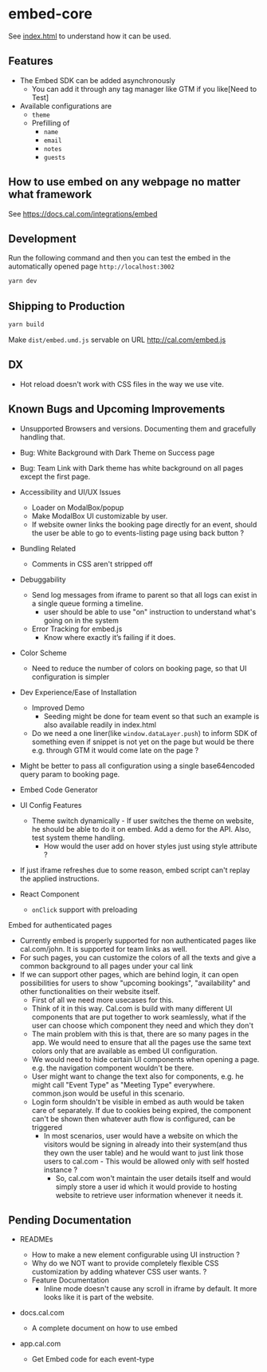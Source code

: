# embed-core

See [index.html](index.html) to understand how it can be used.

## Features

- The Embed SDK can be added asynchronously
  - You can add it through any tag manager like GTM if you like[Need to Test]
- Available configurations are
  - `theme`
  - Prefilling of
    - `name`
    - `email`
    - `notes`
    - `guests`

## How to use embed on any webpage no matter what framework
See <https://docs.cal.com/integrations/embed>

## Development

Run the following command and then you can test the embed in the automatically opened page `http://localhost:3002`

```bash
yarn dev
```

## Shipping to Production

```bash
yarn build
```

Make `dist/embed.umd.js` servable on URL <http://cal.com/embed.js>

## DX

- Hot reload doesn't work with CSS files in the way we use vite.
## Known Bugs and Upcoming Improvements

- Unsupported Browsers and versions. Documenting them and gracefully handling that.

- Bug: White Background with Dark Theme on Success page

- Bug: Team Link with Dark theme has white background on all pages except the first page.

- Accessibility and UI/UX Issues
  - Loader on ModalBox/popup
  - Make ModalBox UI customizable by user.
  - If website owner links the booking page directly for an event, should the user be able to go to events-listing page using back button ?

- Bundling Related
  - Comments in CSS aren't stripped off

- Debuggability
  - Send log messages from iframe to parent so that all logs can exist in a single queue forming a timeline.
    - user should be able to use "on" instruction to understand what's going on in the system
  - Error Tracking for embed.js
    - Know where exactly it’s failing if it does.

- Color Scheme
  - Need to reduce the number of colors on booking page, so that UI configuration is simpler

- Dev Experience/Ease of Installation
  - Improved Demo
    - Seeding might be done for team event so that such an example is also available readily in index.html
  - Do we need a one liner(like `window.dataLayer.push`) to inform SDK of something even if snippet is not yet on the page but would be there e.g. through GTM it would come late on the page ?

- Might be better to pass all configuration using a single base64encoded query param to booking page.

- Embed Code Generator

- UI Config Features
  - Theme switch dynamically - If user switches the theme on website, he should be able to do it on embed. Add a demo for the API. Also, test system theme handling.
    - How would the user add on hover styles just using style attribute ?

- If just iframe refreshes due to some reason, embed script can't replay the applied instructions.

- React Component
  - `onClick` support with preloading

Embed for authenticated pages

- Currently embed is properly supported for non authenticated pages like cal.com/john. It is supported for team links as well.
- For such pages, you can customize the colors of all the texts and give a common background to all pages under your cal link
- If we can support other pages, which are behind login, it can open possibilities for users to show "upcoming bookings", "availability" and other functionalities on their website itself. 
  - First of all we need more usecases for this.
  - Think of it in this way. Cal.com is build with many different UI components that are put together to work seamlessly, what if the user can choose which component they need and which they don't
  - The main problem with this is that, there are so many pages in the app. We would need to ensure that all the pages use the same text colors only that are available as embed UI configuration.
  - We would need to hide certain UI components when opening a page. e.g. the navigation component wouldn't be there.
  - User might want to change the text also for components, e.g. he might call "Event Type" as "Meeting Type" everywhere. common.json would be useful in this scenario.
  - Login form shouldn't be visible in embed as auth would be taken care of separately. If due to cookies being expired, the component can't be shown then whatever auth flow is configured, can be triggered
    - In most scenarios, user would have a website on which the visitors would be signing in already into their system(and thus they own the user table) and he would want to just link those users to cal.com - This would be allowed only with self hosted instance ?
      - So, cal.com won't maintain the user details itself and would simply store a user id which it would provide to hosting website to retrieve user information whenever it needs it.


## Pending Documentation

- READMEs
  - How to make a new element configurable using UI instruction ?
  - Why do we NOT want to provide completely flexible CSS customization by adding whatever CSS user wants. ?
  - Feature Documentation
    - Inline mode doesn't cause any scroll in iframe by default. It more looks like it is part of the website.
- docs.cal.com
  - A complete document on how to use embed

- app.cal.com
  - Get Embed code for each event-type
